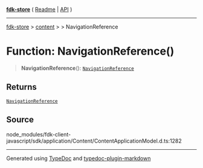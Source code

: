 [**fdk-store**](../../../README.md) ( [Readme](../../../README.md) \| [API](../../../API.md) )

---

[fdk-store](../../../API.md) > [content](../../README.md) > [<internal>](../README.md) > NavigationReference

# Function: NavigationReference()

> **NavigationReference**(): [`NavigationReference`](../type-aliases/type-alias.NavigationReference.md)

## Returns

[`NavigationReference`](../type-aliases/type-alias.NavigationReference.md)

## Source

node_modules/fdk-client-javascript/sdk/application/Content/ContentApplicationModel.d.ts:1282

---

Generated using [TypeDoc](https://typedoc.org/) and [typedoc-plugin-markdown](https://www.npmjs.com/package/typedoc-plugin-markdown)
